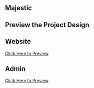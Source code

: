 ## Majestic

## Preview the Project Design

## Website
[Click Here to Preview](https://surfsidemedia.github.io/Majestic/Website/)

## Admin
[Click Here to Preview](https://surfsidemedia.github.io/Majestic/Admin/)